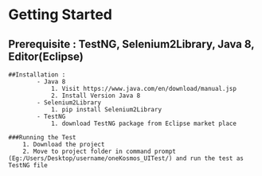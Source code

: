 # Getting Started 
## Prerequisite : TestNG, Selenium2Library, Java 8, Editor(Eclipse)
	##Installation :
    		- Java 8
        		1. Visit https://www.java.com/en/download/manual.jsp
        		2. Install Version Java 8
    		- Selenium2Library
        		1. pip install Selenium2Library
    		- TestNG
        		1. download TestNG package from Eclipse market place
        
	###Running the Test			
   		1. Download the project
		2. Move to project folder in command prompt (Eg:/Users/Desktop/username/oneKosmos_UITest/) and run the test as TestNG file
